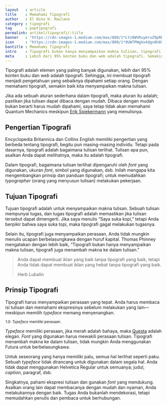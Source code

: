 ```yaml
---
layout   : article
title    : Memahami Tipografi
author   : El Nino H. Maulana
category : tipografi
tag      : poptipografi
permalink: artikel/tipografi/:title
banner   : "https://cdn-images-1.medium.com/max/800/1*LYzOWVRuymruZ9pRBgIxEg.png"
icon     : "https://cdn-images-1.medium.com/max/800/1*9UW7PWgUx4dgn6h0XSabkA.png"
bantitle : Memahami Tipografi
intro    : Tipografi bukan hanya menyampaikan makna tulisan, tipografi menambah makna ke dalam tulisan.
meta     : Lebih dari 95% konten buku dan web adalah tipografi. Semakin baik kita memahami tipografi, semakin baik kita menyampaikan makna tulisan.
---
```


Tipografi adalah elemen yang paling banyak digunakan, lebih dari <span class="oldstyle">95%</span> konten buku dan <em>web</em> adalah tipografi. Sehingga, ini membuat tipografi menjadi pengetahuan yang sebaiknya dipahami setiap orang. Dengan memahami tipografi, semakin baik kita menyampaikan makna tulisan.

Jika ada sebuah aturan sederhana dalam tipografi, maka aturan itu adalah; pastikan jika tulisan dapat dibaca dengan mudah. Dibaca dengan mudah bukan berarti harus mudah dipahami, saya tetap tidak akan memahami Quantum Mechanics meskipun <a href="https://en.wikipedia.org/wiki/Erik_Spiekermann" title="Erik Spiekermann" target="_blank">Erik Spiekermann</a> yang menulisnya.

## Pengertian Tipografi

Encyclopedia Britannica dan Collins English memiliki pengertian yang berbeda tentang tipografi, begitu pun masing-masing individu. Tetapi pada dasarnya, tipografi adalah bagaimana tulisan terlihat. Tulisan apa pun, asalkan Anda dapat melihatnya, maka itu adalah tipografi.

Dalam tipografi, bagaimana tulisan terlihat dipengaruhi oleh <em>font</em> yang digunakan, ukuran <em>font</em>, simbol yang digunakan, dsb. Inilah mengapa kita mengembangkan prinsip dan panduan tipografi; untuk memudahkan <em>typographer</em> (orang yang menyusun tulisan) melakukan pekerjaan.

## Tujuan Tipografi

Tujuan tipografi adalah untuk menyampaikan makna tulisan. Sebuah tulisan mempunyai tugas, dan tugas tipografi adalah memastikan jika tulisan tersebut dapat dimengerti. Jika saya menulis “Saya suka kopi,” tetapi Anda berpikir bahwa saya suka topi, maka tipografi gagal melakukan tugasnya.

Selain itu, tipografi juga menyampaikan perasaan, Anda tidak mungkin menulis ucapan berbelasungkawa dengan huruf kapital. Thomas Phinney mengatakan dengan lebih baik, “Tipografi bukan hanya menyampaikan makna tulisan, tipografi juga menambah makna ke dalam tulisan.”

<blockquote>
    <p>Anda dapat membuat iklan yang baik tanpa tipografi yang baik, tetapi Anda tidak dapat membuat iklan yang hebat tanpa tipografi yang baik.</p>
    <p class="smallcaps">Herb Lubalin</p>
</blockquote>

## Prinsip Tipografi

Tipografi harus menyampaikan perasaan yang tepat. Anda harus membaca isi tulisan dan memahami ekspresinya sebelum melakukan yang lain—meskipun memilih <em>typeface</em> memang menyenangkan.

<img src="data:image/png;base64,R0lGODlhAQABAAD/ACwAAAAAAQABAAACADs=" data-src="https://cdn-images-1.medium.com/max/800/1*BGY_L6UJQFqvqEGMYaAfDw.png" alt="Typeface Memiliki Perasaan" title="Typeface Memiliki Perasaan"><small class="site-article__caption"><span class="oldstyle">1.0:</span> <em>Typeface</em> memiliki perasaan.</small>

<em>Typeface</em> memiliki perasaan, jika merah adalah bahaya, maka <a href="http://thequestaproject.com/" title="Questa" target="_blank">Questa</a> adalah elegan. <em>Font</em> yang digunakan harus mewakili perasaan tulisan. Tipografi menambah makna ke dalam tulisan, tidak mungkin Anda menggunakan Futura untuk berbelasungkawa.

Untuk seseorang yang hanya memiliki palu, semua hal terlihat seperti paku. Sebuah <em>typeface</em> tidak dirancang untuk digunakan dalam segala hal. Anda tidak dapat menggunakan Helvetica Regular untuk semuanya; judul, <em>caption</em>, paragraf, dsb.

Singkatnya, pahami ekspresi tulisan dan gunakan <em>font</em> yang mendukung. Asalkan orang lain dapat membacanya dengan mudah dan nyaman, Anda melakukannya dengan baik. Tugas Anda bukanlah mendekorasi, tetapi memudahkan penulis dan pembaca untuk berhubungan.

